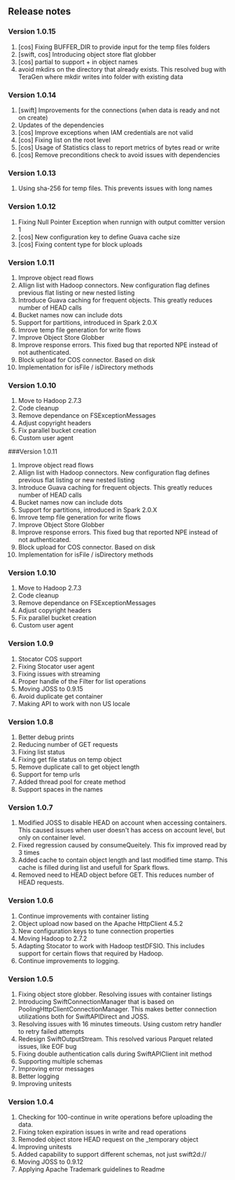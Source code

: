## Release notes

### Version 1.0.15

1. [cos] Fixing BUFFER_DIR to provide input for the temp files folders
2. [swift, cos] Introducing object store flat globber
3. [cos] partial to support + in object names
4. avoid mkdirs on the directory that already exists. This resolved bug with TeraGen where mkdir writes into folder with existing data

### Version 1.0.14

1. [swift] Improvements for the connections (when data is ready and not on create)
2. Updates of the dependencies
3. [cos] Improve exceptions when IAM credentials are not valid
4. [cos] Fixing list on the root level
5. [cos] Usage of Statistics class to report metrics of bytes read or write
6. [cos] Remove preconditions check to avoid issues with dependencies

### Version 1.0.13

1. Using sha-256 for temp files. This prevents issues with long names

### Version 1.0.12

1. Fixing Null Pointer Exception when runnign with output comitter version 1
2. [cos] New configuration key to define Guava cache size
3. [cos] Fixing content type for block uploads

### Version 1.0.11
1. Improve object read flows
2. Allign list with Hadoop connectors. New configuration flag defines previous flat listing or new nested listing
3. Introduce Guava caching for frequent objects. This greatly reduces number of HEAD calls
4. Bucket names now can include dots
5. Support for partitions, introduced in Spark 2.0.X
6. Imrove temp file generation for write flows
7. Improve Object Store Globber
8. Improve response errors. This fixed bug that reported NPE instead of not authenticated.
9. Block upload for COS connector. Based on disk
10. Implementation for isFile / isDirectory methods

### Version 1.0.10
1. Move to Hadoop 2.7.3
2. Code cleanup
3. Remove dependance on FSExceptionMessages
4. Adjust copyright headers
5. Fix parallel bucket creation
6. Custom user agent

###Version 1.0.11
1. Improve object read flows
2. Allign list with Hadoop connectors. New configuration flag defines previous flat listing or new nested listing
3. Introduce Guava caching for frequent objects. This greatly reduces number of HEAD calls
4. Bucket names now can include dots
5. Support for partitions, introduced in Spark 2.0.X
6. Imrove temp file generation for write flows
7. Improve Object Store Globber
8. Improve response errors. This fixed bug that reported NPE instead of not authenticated.
9. Block upload for COS connector. Based on disk
10. Implementation for isFile / isDirectory methods


### Version 1.0.10
1. Move to Hadoop 2.7.3
2. Code cleanup
3. Remove dependance on FSExceptionMessages
4. Adjust copyright headers
5. Fix parallel bucket creation
6. Custom user agent

### Version 1.0.9
1. Stocator COS support 
2. Fixing Stocator user agent
3. Fixing issues with streaming
4. Proper handle of the Filter for list operations
4. Moving JOSS to 0.9.15
5. Avoid duplicate get container
6. Making API to work with non US locale

### Version 1.0.8
1. Better debug prints
2. Reducing number of GET requests
3. Fixing list status
4. Fixing get file status on temp object
5. Remove duplicate call to get object length
6. Support for temp urls
7. Added thread pool for create method
8. Support spaces in the names
### Version 1.0.7
1. Modified JOSS to disable HEAD on account when accessing containers. This caused issues when user doesn't has access on account level, but only on container level.
2. Fixed regression caused by consumeQueitely. This fix improved read by 3 times
3. Added cache to contain object length and last modified time stamp. This cache is filled during list and usefull for Spark flows.
4. Removed need to HEAD object before GET. This reduces number of HEAD requests.

### Version 1.0.6
1. Continue improvements with container listing
2. Object upload now based on the Apache HttpClient 4.5.2
3. New configuration keys to tune connection properties
4. Moving Hadoop to 2.7.2
5. Adapting Stocator to work with Hadoop testDFSIO. This includes support for certain flows that required by Hadoop.
6. Continue improvements to logging.

### Version 1.0.5

1. Fixing object store globber. Resolving issues with  container listings
2. Introducing SwiftConnectionManager that is based on  PoolingHttpClientConnectionManager. This makes better connection utilizations both for SwiftAPIDirect and JOSS.
3. Resolving issues with 16 minutes timeouts. Using custom retry handler to retry failed attempts
4. Redesign SwiftOutputStream. This resolved various Parquet related issues, like EOF bug
5. Fixing double authentication calls during SwiftAPIClient init method
6. Supporting multiple schemas
7. Improving error messages
8. Better logging
9. Improving unitests

### Version 1.0.4

1.	Checking for 100-continue in write operations before uploading the data.
2. Fixing token expiration issues in write and read operations
3. Remoded object store HEAD request on the _temporary object
4. Improving unitests
5. Added capability to support different schemas, not just swift2d://
6. Moving JOSS to 0.9.12
7. Applying Apache Trademark guidelines to Readme
